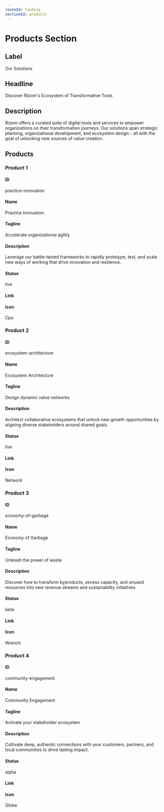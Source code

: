 ```yaml
---
routeId: landing
sectionId: products
---
```

# Products Section

## Label

Our Solutions

## Headline

Discover Rizom's Ecosystem of Transformative Tools

## Description

Rizom offers a curated suite of digital tools and services to empower organizations on their transformation journeys. Our solutions span strategic planning, organizational development, and ecosystem design - all with the goal of unlocking new sources of value creation.

## Products

### Product 1

#### ID

practice-innovation

#### Name

Practice Innovation

#### Tagline

Accelerate organizational agility

#### Description

Leverage our battle-tested frameworks to rapidly prototype, test, and scale new ways of working that drive innovation and resilience.

#### Status

live

#### Link

#### Icon

Cpu

### Product 2

#### ID

ecosystem-architecture

#### Name

Ecosystem Architecture

#### Tagline

Design dynamic value networks

#### Description

Architect collaborative ecosystems that unlock new growth opportunities by aligning diverse stakeholders around shared goals.

#### Status

live

#### Link

#### Icon

Network

### Product 3

#### ID

economy-of-garbage

#### Name

Economy of Garbage

#### Tagline

Unleash the power of waste

#### Description

Discover how to transform byproducts, excess capacity, and unused resources into new revenue streams and sustainability initiatives.

#### Status

beta

#### Link

#### Icon

Wrench

### Product 4

#### ID

community-engagement

#### Name

Community Engagement

#### Tagline

Activate your stakeholder ecosystem

#### Description

Cultivate deep, authentic connections with your customers, partners, and local communities to drive lasting impact.

#### Status

alpha

#### Link

#### Icon

Globe
